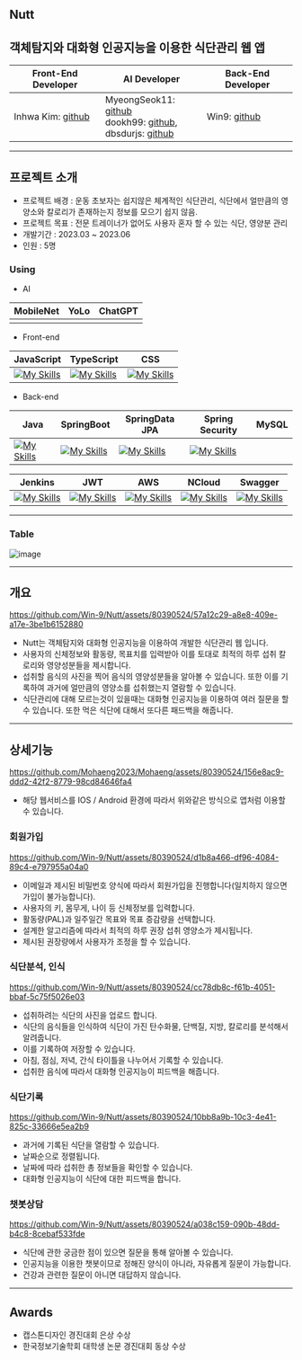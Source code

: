 ## Nutt
객체탐지와 대화형 인공지능을 이용한 식단관리 웹 앱
---

|Front-End Developer|AI Developer|Back-End Developer|
|-|-|-|
|Inhwa Kim: [github](https://github.com/radiantbeing)|MyeongSeok11: [github](https://github.com/MyeongSeok98)<br>dookh99: [github](https://github.com/dookh99),<br>dbsdurjs: [github](https://github.com/dbsdurjs)|Win9: [github](https://github.com/Win-9)|

---

## 프로젝트 소개
* 프로젝트 배경 : 운동 초보자는 쉽지않은 체계적인 식단관리, 식단에서 얼만큼의 영양소와 칼로리가 존재하는지 정보를 모으기 쉽지 않음.
* 프로젝트 목표 : 전문 트레이너가 없어도 사용자 혼자 할 수 있는 식단, 영양분 관리
* 개발기간 : 2023.03 ~ 2023.06
* 인원 : 5명


### Using
* AI
  
|MobileNet|YoLo|ChatGPT|
|-|-|-|
| | | |

* Front-end

|JavaScript|TypeScript|CSS|
|-|-|-|
|[![My Skills](https://skillicons.dev/icons?i=js)](https://skillicons.dev)|[![My Skills](https://skillicons.dev/icons?i=)](https://skillicons.dev)|[![My Skills](https://skillicons.dev/icons?i=css)](https://skillicons.dev)|

* Back-end

|Java|SpringBoot|SpringData JPA|Spring Security|MySQL|
|-|-|-|-|-|
|[![My Skills](https://skillicons.dev/icons?i=java)](https://skillicons.dev)|[![My Skills](https://skillicons.dev/icons?i=spring)](https://skillicons.dev)|[![My Skills](https://skillicons.dev/icons?i=js)](https://skillicons.dev)|[![My Skills](https://skillicons.dev/icons?i=mysql)](https://skillicons.dev)| |

|Jenkins|JWT|AWS|NCloud|Swagger|
|-|-|-|-|-|
|[![My Skills](https://skillicons.dev/icons?i=jenkins)](https://skillicons.dev)|[![My Skills](https://skillicons.dev/icons?i=jwt)](https://skillicons.dev)|[![My Skills](https://skillicons.dev/icons?i=aws)](https://skillicons.dev)|[![My Skills](https://skillicons.dev/icons?i=ncloud)](https://skillicons.dev)|[![My Skills](https://skillicons.dev/icons?i=swagger)](https://skillicons.dev)|

---


### Table

![image](https://github.com/Win-9/Nutt/assets/80390524/56a7b113-2581-412b-99dc-d491c3c65504)   

---

## 개요


https://github.com/Win-9/Nutt/assets/80390524/57a12c29-a8e8-409e-a17e-3be1b6152880




* Nutt는 객체탐지와 대화형 인공지능을 이용하여 개발한 식단관리 웹 입니다.   
* 사용자의 신체정보와 활동량, 목표치를 입력받아 이를 토대로 최적의 하루 섭취 칼로리와 영양성분들을 제시합니다.    
* 섭취할 음식의 사진을 찍어 음식의 영양성분들을 알아볼 수 있습니다. 또한 이를 기록하여 과거에 얼만큼의 영양소를 섭취했는지 열람할 수 있습니다.   
* 식단관리에 대해 모르는것이 있을때는 대화형 인공지능을 이용하여 여러 질문을 할 수 있습니다. 또한 먹은 식단에 대해서 또다른 패드백을 해줍니다.   

---

## 상세기능


https://github.com/Mohaeng2023/Mohaeng/assets/80390524/156e8ac9-ddd2-42f2-8779-98cd84646fa4


* 해당 웹서비스를 IOS / Android 환경에 따라서 위와같은 방식으로 앱처럼 이용할 수 있습니다.   


### 회원가입


https://github.com/Win-9/Nutt/assets/80390524/d1b8a466-df96-4084-89c4-e797955a04a0


* 이메일과 제시된 비밀번호 양식에 따라서 회원가입을 진행합니다(일치하지 않으면 가입이 불가능합니다).
* 사용자의 키, 몸무게, 나이 등 신체정보를 입력합니다.
* 활동량(PAL)과 일주일간 목표와 목표 증감량을 선택합니다.
* 설계한 알고리즘에 따라서 최적의 하루 권장 섭취 영양소가 제시됩니다.
* 제시된 권장량에서 사용자가 조정을 할 수 있습니다.

### 식단분석, 인식



https://github.com/Win-9/Nutt/assets/80390524/cc78db8c-f61b-4051-bbaf-5c75f5026e03



* 섭취하려는 식단의 사진을 업로드 합니다.
* 식단의 음식들을 인식하여 식단이 가진 탄수화물, 단백질, 지방, 칼로리를 분석해서 알려줍니다.
* 이를 기록하여 저장할 수 있습니다.
* 아침, 점심, 저녁, 간식 타이틀을 나누어서 기록할 수 있습니다.
* 섭취한 음식에 따라서 대화형 인공지능이 피드백을 해줍니다.

### 식단기록




https://github.com/Win-9/Nutt/assets/80390524/10bb8a9b-10c3-4e41-825c-33666e5ea2b9




* 과거에 기록된 식단을 열람할 수 있습니다.
* 날짜순으로 정렬됩니다.
* 날짜에 따라 섭취한 총 정보들을 확인할 수 있습니다.
* 대화형 인공지능이 식단에 대한 피드백을 합니다.


### 챗봇상담




https://github.com/Win-9/Nutt/assets/80390524/a038c159-090b-48dd-b4c8-8cebaf533fde




* 식단에 관한 궁금한 점이 있으면 질문을 통해 알아볼 수 있습니다.
* 인공지능을 이용한 챗봇이므로 정해진 양식이 아니라, 자유롭게 질문이 가능합니다.
* 건강과 관련한 질문이 아니면 대답하지 않습니다.

---

## Awards
* 캡스톤디자인 경진대회 은상 수상
* 한국정보기술학회 대학생 논문 경진대회 동상 수상






